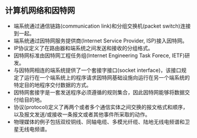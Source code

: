 ## 计算机网络和因特网
- 端系统通过通信链路(communication link)和分组交换机(packet switch)连接到一起。
- 端系统通过因特网服务提供商(Internet Service Provider, ISP)接入因特网。
- IP协议定义了在路由器和端系统之间发送和接收的分组格式。
- 因特网标准由因特网工程任务组(Internet Engineering Task Forece, IETF)研发。
- 与因特网相连的端系统提供了一个套接字接口(socket interface)，该接口规定了运行在一个端系统上的程序请求因特网基础设施向运行在另一个端系统的特定目的地程序交付数据的方式。
- 因特网套接字是一套发送程序必须遵循的规则集合，因此因特网能够将数据交付给目的地。
- 协议(protocol)定义了再两个或者多个通信实体之间交换的报文格式和顺序，以及报文发送/或接收一条报文或者其他事件所采取的动作。
- 物理媒体的例子包括双绞铜线、同轴电缆、多模光纤缆、陆地无线电频谱和卫星无线电频谱。